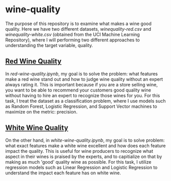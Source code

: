 # wine-quality

The purpose of this repository is to examine what makes a wine good quality. Here we have two different datasets, *winequality-red.csv* and *winequality-white.csv* (obtained from the UCI Machine Learning Repository), where I will performing two different approaches to understanding the target variable, quality.

## [Red Wine Quality](red-wine/md-files/1.red-wine-exploratory-data-analysis.md)
In *red-wine-quality.ipynb*, my goal is to solve the problem: what features make a red wine stand out and how to judge wine quality without an expert always rating it. This is important because if you are a store selling wine, you want to be able to recommend your customers good quality wine without having to hire an expert to recognize those wines for you. For this task, I treat the dataset as a classification problem, where I use models such as Random Forest, Logistic Regression, and Support Vector machines to maximize on the metric: precision. 

## [White Wine Quality](white-wine/md-files/white-wine-quality.md)
On the other hand, in *white-wine-quality.ipynb*, my goal is to solve problem: what exact features make a white wine excellent and how does each feature impact the quality. This is useful for wine producers to recognize what aspect in their wines is praised by the experts, and to capitialize on that by making as much 'good' quality wine as possible. For this task, I utilize regression models such as Linear Regression and Logistic Regression to understand the impact each feature has on white wine. 

